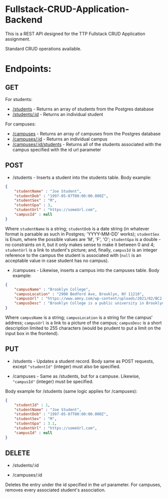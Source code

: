 # Fullstack-CRUD-Application-Backend

This is a REST API designed for the TTP Fullstack CRUD Application assignment.

Standard CRUD operations available.

# Endpoints:

## GET

For students:
- [/students](https://ttp-college-db.herokuapp.com/students) - Returns an array of students from the Postgres database
- [/students/:id](https://ttp-college-db.herokuapp.com/students/1) - Returns an individual student

For campuses:
- [/campuses](https://ttp-college-db.herokuapp.com/campuses) - Returns an array of campuses from the Postgres database
- [/campuses/:id](https://ttp-college-db.herokuapp.com/campuses/1) - Returns an individual campus
- [/campuses/:id/students](https://ttp-college-db.herokuapp.com/campuses/1/students) - Returns all of the students associated with the campus specified with the id url parameter

## POST

- /students - Inserts a student into the students table. 
Body example: 
```JSON
{
    "studentName" : "Joe Student",
    "studentDob" : "1997-05-07T00:00:00.000Z",
    "studentSex" : "M",
    "studentGpa" : 3,
    "studentUrl" : "https://someUrl.com",
    "campusId" : null
}
```

Where `studentName` is a string; `studentDob` is a date string (in whatever format is parsable as such in Postgres; 'YYYY-MM-DD' works); `studentSex` is Enum,
where the possible values are 'M', 'F', 'O'; `studentGpa` is a double - no constraints on it, but it only makes sense to make it between 0 and 4; `studentUrl` is a link
to student's picture; and, finally, `campusId` is an integer reference to the campus the student is associated with (`null` is an acceptable value in case student has no campus). 

- /campuses - Likewise, inserts a campus into the campuses table.
Body example:
```JSON
{
    "campusName" : "Brooklyn College",
    "campusLocation" : "2900 Bedford Ave, Brooklyn, NY 11210",
    "campusUrl" : "https://www.amny.com/wp-content/uploads/2021/02/BC2.jpg",
    "campusDesc" : "Brooklyn College is a public university in Brooklyn, New York. It is part of the City University of New York system and enrolls about 15,000 undergraduate and 2,800 graduate students on a 35-acre campus."
}
```
Where `campusName` is a string; `campusLocation` is a string for the campus' address; `campusUrl` is a link to a picture of the campus; `campusDesc` is a short description
limited to 255 characters (would be prudent to put a limit on the input box in the frontend).

## PUT

- /students - Updates a student record. Body same as POST requests, except `"studentId"` (integer) must also be specified.

- /campuses - Same as /students, but for a campuse. Likewise, `"campusId"` (integer) must be specified.

Body example for /students (same logic applies for /campuses):
```JSON
{
    "studentId" : 1,
    "studentName" : "Joe Student",
    "studentDob" : "1997-05-07T00:00:00.000Z",
    "studentSex" : "M", 
    "studentGpa" : 3.1,
    "studentUrl" : "https://someUrl.com",
    "campusId" : null
}
```


## DELETE

- /students/:id

- /campuses/:id

Deletes the entry under the id specified in the url parameter. For campuses, removes every associated student's association.
